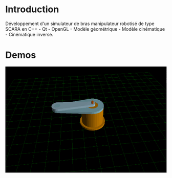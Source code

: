 # Introduction

Développement d'un simulateur de bras manipulateur robotisé de type SCARA en C++ - Qt - OpenGL - Modèle géométrique - Modèle cinématique - Cinématique inverse.

# Demos

![demos.gif](./img/demos.gif "demos.gif")
